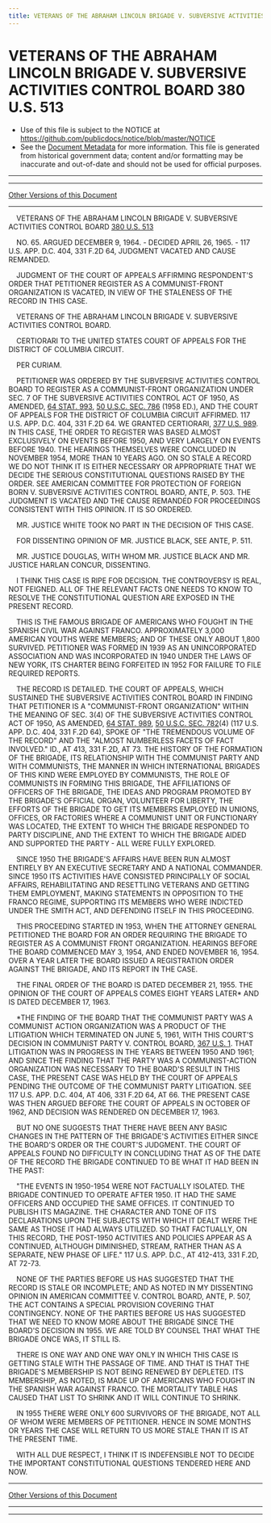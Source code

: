 ```yaml
---
title: VETERANS OF THE ABRAHAM LINCOLN BRIGADE V. SUBVERSIVE ACTIVITIES CONTROL BOARD 380 U.S. 513
---
```


# VETERANS OF THE ABRAHAM LINCOLN BRIGADE V. SUBVERSIVE ACTIVITIES CONTROL BOARD 380 U.S. 513

* Use of this file is subject to the NOTICE at https://github.com/publicdocs/notice/blob/master/NOTICE
* See the [Document Metadata](../../../index.md) for more information.
  This file is generated from historical government data; content and/or formatting may be inaccurate and out-of-date and should not be used for official purposes.

----------
----------

[Other Versions of this Document](https://publicdocs.github.io/go/links?ns=uslm-x&ref=%2Fus%2Fcourts%2Fscotus%2FusReporter%2F380%2F513)

----------

    VETERANS OF THE ABRAHAM LINCOLN BRIGADE V. SUBVERSIVE ACTIVITIES CONTROL BOARD [380 U.S. 513][/us/courts/scotus/usReporter/380/513]

    NO. 65.  ARGUED DECEMBER 9, 1964.  - DECIDED APRIL 26, 1965.  - 117 U.S. APP. D.C. 404, 331 F.2D 64, JUDGMENT VACATED AND CAUSE REMANDED.

    JUDGMENT OF THE COURT OF APPEALS AFFIRMING RESPONDENT'S ORDER THAT PETITIONER REGISTER AS A COMMUNIST-FRONT ORGANIZATION IS VACATED, IN VIEW OF THE STALENESS OF THE RECORD IN THIS CASE.

    VETERANS OF THE ABRAHAM LINCOLN BRIGADE V. SUBVERSIVE ACTIVITIES CONTROL BOARD.

    CERTIORARI TO THE UNITED STATES COURT OF APPEALS FOR THE DISTRICT OF COLUMBIA CIRCUIT.

    PER CURIAM.

    PETITIONER WAS ORDERED BY THE SUBVERSIVE ACTIVITIES CONTROL BOARD TO REGISTER AS A COMMUNIST-FRONT ORGANIZATION UNDER SEC. 7 OF THE SUBVERSIVE ACTIVITIES CONTROL ACT OF 1950, AS AMENDED, [64 STAT. 993][/us/stat/64/993], [50 U.S.C. SEC. 786][/us/usc/t50/s786] (1958 ED.), AND THE COURT OF APPEALS FOR THE DISTRICT OF COLUMBIA CIRCUIT AFFIRMED.  117 U.S. APP. D.C. 404, 331 F.2D 64.  WE GRANTED CERTIORARI, [377 U.S. 989][/us/courts/scotus/usReporter/377/989].  IN THIS CASE, THE ORDER TO REGISTER WAS BASED ALMOST EXCLUSIVELY ON EVENTS BEFORE 1950, AND VERY LARGELY ON EVENTS BEFORE 1940.  THE HEARINGS THEMSELVES WERE CONCLUDED IN NOVEMBER 1954, MORE THAN 10 YEARS AGO.  ON SO STALE A RECORD WE DO NOT THINK IT IS EITHER NECESSARY OR APPROPRIATE THAT WE DECIDE THE SERIOUS CONSTITUTIONAL QUESTIONS RAISED BY THE ORDER.  SEE AMERICAN COMMITTEE FOR PROTECTION OF FOREIGN BORN V.  SUBVERSIVE ACTIVITIES CONTROL BOARD, ANTE, P. 503.  THE JUDGMENT IS VACATED AND THE CAUSE REMANDED FOR PROCEEDINGS CONSISTENT WITH THIS OPINION.  IT IS SO ORDERED.

    MR. JUSTICE WHITE TOOK NO PART IN THE DECISION OF THIS CASE.

    FOR DISSENTING OPINION OF MR. JUSTICE BLACK, SEE ANTE, P. 511.

    MR. JUSTICE DOUGLAS, WITH WHOM MR. JUSTICE BLACK AND MR. JUSTICE HARLAN CONCUR, DISSENTING.

    I THINK THIS CASE IS RIPE FOR DECISION.  THE CONTROVERSY IS REAL, NOT FEIGNED.  ALL OF THE RELEVANT FACTS ONE NEEDS TO KNOW TO RESOLVE THE CONSTITUTIONAL QUESTION ARE EXPOSED IN THE PRESENT RECORD.

    THIS IS THE FAMOUS BRIGADE OF AMERICANS WHO FOUGHT IN THE SPANISH CIVIL WAR AGAINST FRANCO.  APPROXIMATELY 3,000 AMERICAN YOUTHS WERE MEMBERS; AND OF THESE ONLY ABOUT 1,800 SURVIVED.  PETITIONER WAS FORMED IN 1939 AS AN UNINCORPORATED ASSOCIATION AND WAS INCORPORATED IN 1940 UNDER THE LAWS OF NEW YORK, ITS CHARTER BEING FORFEITED IN 1952 FOR FAILURE TO FILE REQUIRED REPORTS.

    THE RECORD IS DETAILED.  THE COURT OF APPEALS, WHICH SUSTAINED THE SUBVERSIVE ACTIVITIES CONTROL BOARD IN FINDING THAT PETITIONER IS A "COMMUNIST-FRONT ORGANIZATION" WITHIN THE MEANING OF SEC. 3(4) OF THE SUBVERSIVE ACTIVITIES CONTROL ACT OF 1950, AS AMENDED, [64 STAT.  989][/us/stat/64/989], [50 U.S.C. SEC. 782][/us/usc/t50/s782](4) (117 U.S. APP. D.C. 404, 331 F.2D 64), SPOKE OF "THE TREMENDOUS VOLUME OF THE RECORD" AND THE "ALMOST NUMBERLESS FACETS OF FACT INVOLVED."  ID., AT 413, 331 F.2D, AT 73.  THE HISTORY OF THE FORMATION OF THE BRIGADE, ITS RELATIONSHIP WITH THE COMMUNIST PARTY AND WITH COMMUNISTS, THE MANNER IN WHICH INTERNATIONAL BRIGADES OF THIS KIND WERE EMPLOYED BY COMMUNISTS, THE ROLE OF COMMUNISTS IN FORMING THIS BRIGADE, THE AFFILIATIONS OF OFFICERS OF THE BRIGADE, THE IDEAS AND PROGRAM PROMOTED BY THE BRIGADE'S OFFICIAL ORGAN, VOLUNTEER FOR LIBERTY, THE EFFORTS OF THE BRIGADE TO GET ITS MEMBERS EMPLOYED IN UNIONS, OFFICES, OR FACTORIES WHERE A COMMUNIST UNIT OR FUNCTIONARY WAS LOCATED, THE EXTENT TO WHICH THE BRIGADE RESPONDED TO PARTY DISCIPLINE, AND THE EXTENT TO WHICH THE BRIGADE AIDED AND SUPPORTED THE PARTY - ALL WERE FULLY EXPLORED.

    SINCE 1950 THE BRIGADE'S AFFAIRS HAVE BEEN RUN ALMOST ENTIRELY BY AN EXECUTIVE SECRETARY AND A NATIONAL COMMANDER.  SINCE 1950 ITS ACTIVITIES HAVE CONSISTED PRINCIPALLY OF SOCIAL AFFAIRS, REHABILITATING AND RESETTLING VETERANS AND GETTING THEM EMPLOYMENT, MAKING STATEMENTS IN OPPOSITION TO THE FRANCO REGIME, SUPPORTING ITS MEMBERS WHO WERE INDICTED UNDER THE SMITH ACT, AND DEFENDING ITSELF IN THIS PROCEEDING.

    THIS PROCEEDING STARTED IN 1953, WHEN THE ATTORNEY GENERAL PETITIONED THE BOARD FOR AN ORDER REQUIRING THE BRIGADE TO REGISTER AS A COMMUNIST FRONT ORGANIZATION.  HEARINGS BEFORE THE BOARD COMMENCED MAY 3, 1954, AND ENDED NOVEMBER 16, 1954.  OVER A YEAR LATER THE BOARD ISSUED A REGISTRATION ORDER AGAINST THE BRIGADE, AND ITS REPORT IN THE CASE.

    THE FINAL ORDER OF THE BOARD IS DATED DECEMBER 21, 1955.  THE OPINION OF THE COURT OF APPEALS COMES EIGHT YEARS LATER\* AND IS DATED DECEMBER 17, 1963.

    \*THE FINDING OF THE BOARD THAT THE COMMUNIST PARTY WAS A COMMUNIST ACTION ORGANIZATION WAS A PRODUCT OF THE LITIGATION WHICH TERMINATED ON JUNE 5, 1961, WITH THIS COURT'S DECISION IN COMMUNIST PARTY V. CONTROL BOARD, [367 U.S. 1][/us/courts/scotus/usReporter/367/1].  THAT LITIGATION WAS IN PROGRESS IN THE YEARS BETWEEN 1950 AND 1961; AND SINCE THE FINDING THAT THE PARTY WAS A COMMUNIST-ACTION ORGANIZATION WAS NECESSARY TO THE BOARD'S RESULT IN THIS CASE, THE PRESENT CASE WAS HELD BY THE COURT OF APPEALS PENDING THE OUTCOME OF THE COMMUNIST PARTY LITIGATION.  SEE 117 U.S. APP. D.C. 404, AT 406, 331 F.2D 64, AT 66.  THE PRESENT CASE WAS THEN ARGUED BEFORE THE COURT OF APPEALS IN OCTOBER OF 1962, AND DECISION WAS RENDERED ON DECEMBER 17, 1963.

    BUT NO ONE SUGGESTS THAT THERE HAVE BEEN ANY BASIC CHANGES IN THE PATTERN OF THE BRIGADE'S ACTIVITIES EITHER SINCE THE BOARD'S ORDER OR THE COURT'S JUDGMENT.  THE COURT OF APPEALS FOUND NO DIFFICULTY IN CONCLUDING THAT AS OF THE DATE OF THE RECORD THE BRIGADE CONTINUED TO BE WHAT IT HAD BEEN IN THE PAST:

    "THE EVENTS IN 1950-1954 WERE NOT FACTUALLY ISOLATED.  THE BRIGADE CONTINUED TO OPERATE AFTER 1950.  IT HAD THE SAME OFFICERS AND OCCUPIED THE SAME OFFICES.  IT CONTINUED TO PUBLISH ITS MAGAZINE.  THE CHARACTER AND TONE OF ITS DECLARATIONS UPON THE SUBJECTS WITH WHICH IT DEALT WERE THE SAME AS THOSE IT HAD ALWAYS UTILIZED.  SO THAT FACTUALLY, ON THIS RECORD, THE POST-1950 ACTIVITIES AND POLICIES APPEAR AS A CONTINUED, ALTHOUGH DIMINISHED, STREAM, RATHER THAN AS A SEPARATE, NEW PHASE OF LIFE."  117 U.S. APP. D.C., AT 412-413, 331 F.2D, AT 72-73.

    NONE OF THE PARTIES BEFORE US HAS SUGGESTED THAT THE RECORD IS STALE OR INCOMPLETE; AND AS NOTED IN MY DISSENTING OPINION IN AMERICAN COMMITTEE V. CONTROL BOARD, ANTE, P. 507, THE ACT CONTAINS A SPECIAL PROVISION COVERING THAT CONTINGENCY.  NONE OF THE PARTIES BEFORE US HAS SUGGESTED THAT WE NEED TO KNOW MORE ABOUT THE BRIGADE SINCE THE BOARD'S DECISION IN 1955.  WE ARE TOLD BY COUNSEL THAT WHAT THE BRIGADE ONCE WAS, IT STILL IS.

    THERE IS ONE WAY AND ONE WAY ONLY IN WHICH THIS CASE IS GETTING STALE WITH THE PASSAGE OF TIME.  AND THAT IS THAT THE BRIGADE'S MEMBERSHIP IS NOT BEING RENEWED BY DEPLETED.  ITS MEMBERSHIP, AS NOTED, IS MADE UP OF AMERICANS WHO FOUGHT IN THE SPANISH WAR AGAINST FRANCO.  THE MORTALITY TABLE HAS CAUSED THAT LIST TO SHRINK AND IT WILL CONTINUE TO SHRINK.

    IN 1955 THERE WERE ONLY 600 SURVIVORS OF THE BRIGADE, NOT ALL OF WHOM WERE MEMBERS OF PETITIONER.  HENCE IN SOME MONTHS OR YEARS THE CASE WILL RETURN TO US MORE STALE THAN IT IS AT THE PRESENT TIME.

    WITH ALL DUE RESPECT, I THINK IT IS INDEFENSIBLE NOT TO DECIDE THE IMPORTANT CONSTITUTIONAL QUESTIONS TENDERED HERE AND NOW.

----------

[Other Versions of this Document](https://publicdocs.github.io/go/links?ns=uslm-x&ref=%2Fus%2Fcourts%2Fscotus%2FusReporter%2F380%2F513)

----------
----------

[/us/courts/scotus/usReporter/380/513]: https://publicdocs.github.io/go/links?ns=uslm-x&ref=%2Fus%2Fcourts%2Fscotus%2FusReporter%2F380%2F513
[/us/stat/64/993]: https://publicdocs.github.io/go/links?ns=uslm&ref=%2Fus%2Fstat%2F64%2F993
[/us/usc/t50/s786]: https://publicdocs.github.io/go/links?ns=uslm&ref=%2Fus%2Fusc%2Ft50%2Fs786
[/us/courts/scotus/usReporter/377/989]: https://publicdocs.github.io/go/links?ns=uslm-x&ref=%2Fus%2Fcourts%2Fscotus%2FusReporter%2F377%2F989
[/us/stat/64/989]: https://publicdocs.github.io/go/links?ns=uslm&ref=%2Fus%2Fstat%2F64%2F989
[/us/usc/t50/s782]: https://publicdocs.github.io/go/links?ns=uslm&ref=%2Fus%2Fusc%2Ft50%2Fs782
[/us/courts/scotus/usReporter/367/1]: https://publicdocs.github.io/go/links?ns=uslm-x&ref=%2Fus%2Fcourts%2Fscotus%2FusReporter%2F367%2F1


